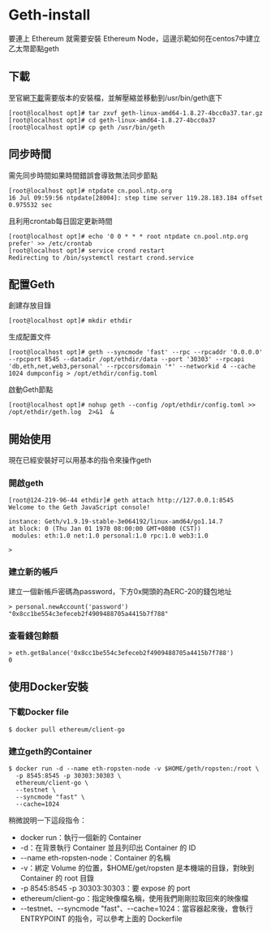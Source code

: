 # Geth-install

要連上 Ethereum 就需要安裝 Ethereum Node，這邊示範如何在centos7中建立乙太幣節點geth

## 下載
至官網<a href="https://geth.ethereum.org/downloads/">下載<a>需要版本的安裝檔，並解壓縮並移動到/usr/bin/geth底下
```
[root@localhost opt]# tar zxvf geth-linux-amd64-1.8.27-4bcc0a37.tar.gz
[root@localhost opt]# cd geth-linux-amd64-1.8.27-4bcc0a37
[root@localhost opt]# cp geth /usr/bin/geth  
```
  
## 同步時間
需先同步時間如果時間錯誤會導致無法同步節點
```
[root@localhost opt]# ntpdate cn.pool.ntp.org
16 Jul 09:59:56 ntpdate[28004]: step time server 119.28.183.184 offset 0.975532 sec
```

且利用crontab每日固定更新時間
```
[root@localhost opt]# echo '0 0 * * * root ntpdate cn.pool.ntp.org prefer' >> /etc/crontab
[root@localhost opt]# service crond restart
Redirecting to /bin/systemctl restart crond.service
```

## 配置Geth
創建存放目錄
```
[root@localhost opt]# mkdir ethdir
```

生成配置文件
```
[root@localhost opt]# geth --syncmode 'fast' --rpc --rpcaddr '0.0.0.0' --rpcport 8545 --datadir /opt/ethdir/data --port '30303' --rpcapi 'db,eth,net,web3,personal' --rpccorsdomain '*' --networkid 4 --cache 1024 dumpconfig > /opt/ethdir/config.toml
```

啟動Geth節點
```
[root@localhost opt]# nohup geth --config /opt/ethdir/config.toml >> /opt/ethdir/geth.log  2>&1  &
```

## 開始使用

現在已經安裝好可以用基本的指令來操作geth

### 開啟geth

```
[root@124-219-96-44 ethdir]# geth attach http://127.0.0.1:8545
Welcome to the Geth JavaScript console!

instance: Geth/v1.9.19-stable-3e064192/linux-amd64/go1.14.7
at block: 0 (Thu Jan 01 1970 08:00:00 GMT+0800 (CST))
 modules: eth:1.0 net:1.0 personal:1.0 rpc:1.0 web3:1.0

>
```

### 建立新的帳戶
建立一個新帳戶密碼為password，下方0x開頭的為ERC-20的錢包地址
```
> personal.newAccount('password')
"0x8cc1be554c3efeceb2f4909488705a4415b7f788"
```

### 查看錢包餘額
```
> eth.getBalance('0x8cc1be554c3efeceb2f4909488705a4415b7f788')
0
```

## 使用Docker安裝

### 下載Docker file
```
$ docker pull ethereum/client-go
```

### 建立geth的Container
```
$ docker run -d --name eth-ropsten-node -v $HOME/geth/ropsten:/root \
  -p 8545:8545 -p 30303:30303 \
  ethereum/client-go \
  --testnet \
  --syncmode "fast" \
  --cache=1024
```
稍微說明一下這段指令：

- docker run：執行一個新的 Container
- -d：在背景執行 Container 並且列印出 Container 的 ID
- --name eth-ropsten-node：Container 的名稱
- -v：綁定 Volume 的位置，$HOME/get/ropsten 是本機端的目錄，對映到 Container 的 root 目錄
- -p 8545:8545 -p 30303:30303：要 expose 的 port
- ethereum/client-go：指定映像檔名稱，使用我們剛剛拉取回來的映像檔
- --testnet、--syncmode "fast"、--cache=1024：當容器起來後，會執行 ENTRYPOINT 的指令，可以參考上面的 Dockerfile
